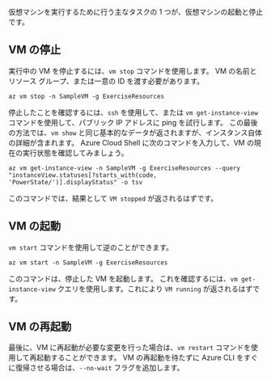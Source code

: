 仮想マシンを実行するために行う主なタスクの 1 つが、仮想マシンの起動と停止です。

## <a name="stopping-a-vm"></a>VM の停止

実行中の VM を停止するには、`vm stop` コマンドを使用します。 VM の名前とリソース グループ、または一意の ID を渡す必要があります。

```azurecli
az vm stop -n SampleVM -g ExerciseResources
```

停止したことを確認するには、`ssh` を使用して、または `vm get-instance-view` コマンドを使用して、パブリック IP アドレスに ping を試行します。 この最後の方法では、`vm show` と同じ基本的なデータが返されますが、インスタンス自体の詳細が含まれます。 Azure Cloud Shell に次のコマンドを入力して、VM の現在の実行状態を確認してみましょう。

```azurecli
az vm get-instance-view -n SampleVM -g ExerciseResources --query "instanceView.statuses[?starts_with(code, 'PowerState/')].displayStatus" -o tsv
```

このコマンドでは、結果として `VM stopped` が返されるはずです。

## <a name="starting-a-vm"></a>VM の起動

`vm start` コマンドを使用して逆のことができます。

```azurecli
az vm start -n SampleVM -g ExerciseResources
```

このコマンドは、停止した VM を起動します。 これを確認するには、`vm get-instance-view` クエリを使用します。これにより `VM running` が返されるはずです。

## <a name="restarting-a-vm"></a>VM の再起動

最後に、VM に再起動が必要な変更を行った場合は、`vm restart` コマンドを使用して再起動することができます。 VM の再起動を待たずに Azure CLI をすぐに復帰させる場合は、`--no-wait` フラグを追加します。

